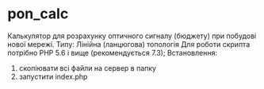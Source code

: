 # pon_calc
Калькулятор для розрахунку оптичного сигналу (бюджету) при побудові нової мережі. Типу: Лінійна (ланцюгова) топологія 
Для роботи скрипта потрібно PHP 5.6 і вище (рекомендується 7.3);
Встановлення:
1. скопіювати всі файли на сервер в папку
2. запустити index.php
